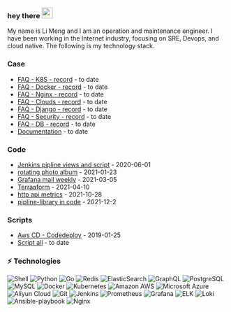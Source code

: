 ### hey there <img src="https://media.giphy.com/media/hvRJCLFzcasrR4ia7z/giphy.gif" width="25px">
My name is Li Meng and I am an operation and maintenance engineer. I have been working in the Internet industry, focusing on SRE, Devops, and cloud native. The following is my technology stack.

### Case
<!-- case starts -->
- [FAQ - K8S - record](https://github.com/olddriver4/FAQ-K8S) - to date 
- [FAQ - Docker - record](https://github.com/olddriver4/FQA-Docker) - to date  
- [FAQ - Nginx - record](https://github.com/olddriver4/FQA-Nginx) - to date  
- [FAQ - Clouds - record](https://github.com/olddriver4/FQA-Clouds) - to date  
- [FAQ - Django - record](https://github.com/olddriver4/FQA-Django) - to date  
- [FAQ - Security - record](https://github.com/olddriver4/FQA-Security) - to date  
- [FAQ - DB - record](https://github.com/olddriver4/FQA-DB) - to date
- [Documentation](https://github.com/olddriver4/Learning-document) - to date  
<!-- case ends -->

### Code
<!-- code starts -->
- [Jenkins pipline views and script](https://github.com/olddriver4/jenkins-pipline) - 2020-06-01  
- [rotating photo album](https://github.com/olddriver4/Promotional-album) - 2021-01-23
- [Grafana mail weekly](https://github.com/olddriver4/grafana-mail-weekly) - 2021-03-05
- [Terraaform](https://github.com/olddriver4/terraform) - 2021-04-10
- [http api metrics](https://github.com/olddriver4/api_metrics) - 2021-10-28
- [pipline-library in code](https://github.com/olddriver4/pipline-library) - 2021-12-2
<!-- code ends -->
  
### Scripts
<!-- scripts starts -->
- [Aws CD - Codedeploy](https://github.com/olddriver4/Codedeploy-Script) - 2019-01-25
- [Script all](https://github.com/olddriver4/scipts-all)  - to date
<!-- scripts ends -->

### ⚡ Technologies

![Shell](https://img.shields.io/badge/-Shell-black?style=flat-square&logo=Shell)
![Python](https://img.shields.io/badge/-Python-black?style=flat-square&logo=Python)
![Go](https://img.shields.io/badge/-Go-black?style=flat-square&logo=Go)
![Redis](https://img.shields.io/badge/-Redis-black?style=flat-square&logo=Redis)
![ElasticSearch](https://img.shields.io/badge/-ElasticSearch-005571?style=flat-square&logo=elasticsearch)
![GraphQL](https://img.shields.io/badge/-GraphQL-E10098?style=flat-square&logo=graphql)
![PostgreSQL](https://img.shields.io/badge/-PostgreSQL-336791?style=flat-square&logo=postgresql)
![MySQL](https://img.shields.io/badge/-MySQL-black?style=flat-square&logo=mysql)
![Docker](https://img.shields.io/badge/-Docker-black?style=flat-square&logo=docker)
![Kubernetes](https://img.shields.io/badge/-Kubernetes-black?style=flat-square&logo=Kubernetes)
![Amazon AWS](https://img.shields.io/badge/Amazon%20AWS-232F3E?style=flat-square&logo=amazon-aws)
![Microsoft Azure](https://img.shields.io/badge/Microsoft%20Azure-232F7E?style=flat-square&logo=microsoft-azure)
![Aliyun Cloud](https://img.shields.io/badge/Aliyun%20Cloud-black?style=flat-square&logo=Aliyun-cloud)
![Git](https://img.shields.io/badge/-Git-black?style=flat-square&logo=git)
![Jenkins](https://img.shields.io/badge/-Jenkins-black?style=flat-square&logo=Jenkins)
![Prometheus](https://img.shields.io/badge/-Prometheus-black?style=flat-square&logo=Prometheus)
![Grafana](https://img.shields.io/badge/-Grafana-black?style=flat-square&logo=Grafana)
![ELK](https://img.shields.io/badge/-ELK-E34A86?style=flat-square&logo=ELK)
![Loki](https://img.shields.io/badge/-Loki-00599C?style=flat-square&logo=Loki)
![Ansible-playbook](https://img.shields.io/badge/-Ansible_playbook-1572B6?style=flat-square&logo=Ansible-playbook)
![Nginx](https://img.shields.io/badge/-Nginx-007ACC?style=flat-square&logo=Nginx)

<!--END_SECTION:waka-->
